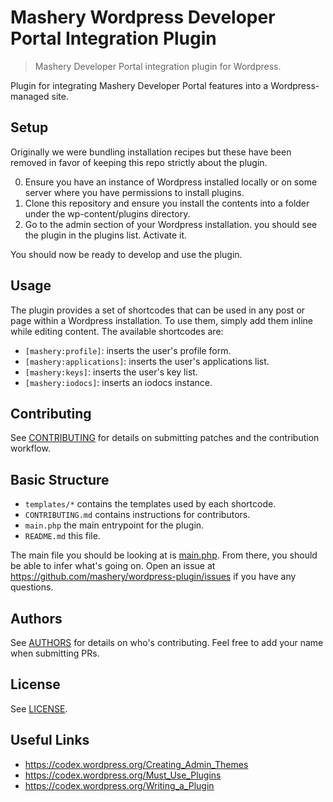 # Mashery Wordpress Developer Portal Integration Plugin
> Mashery Developer Portal integration plugin for Wordpress.

Plugin for integrating Mashery Developer Portal features into a Wordpress-managed site.

## Setup

Originally we were bundling installation recipes but these have been removed in favor of keeping this repo strictly about the plugin.

0. Ensure you have an instance of Wordpress installed locally or on some server where you have permissions to install plugins.
0. Clone this repository and ensure you install the contents into a folder under the wp-content/plugins directory.
0. Go to the admin section of your Wordpress installation. you should see the plugin in the plugins list. Activate it.

You should now be ready to develop and use the plugin.

## Usage

The plugin provides a set of shortcodes that can be used in any post or page within a Wordpress installation. To use them, simply add them inline while editing content. The available shortcodes are:

* `[mashery:profile]`: inserts the user's profile form.
* `[mashery:applications]`: inserts the user's applications list.
* `[mashery:keys]`: inserts the user's key list.
* `[mashery:iodocs]`: inserts an iodocs instance.

## Contributing

See [CONTRIBUTING](CONTRIBUTING.md) for details on submitting patches and the contribution workflow.

## Basic Structure

* `templates/*` contains the templates used by each shortcode.
* `CONTRIBUTING.md` contains instructions for contributors.
* `main.php` the main entrypoint for the plugin.
* `README.md` this file.

The main file you should be looking at is [main.php](main.php). From there, you should be able to infer what's going on. Open an issue at https://github.com/mashery/wordpress-plugin/issues if you have any questions.

## Authors

See [AUTHORS](AUTHORS) for details on who's contributing. Feel free to add your name when submitting PRs.

## License

See [LICENSE](LICENSE).

## Useful Links

* https://codex.wordpress.org/Creating_Admin_Themes
* https://codex.wordpress.org/Must_Use_Plugins
* https://codex.wordpress.org/Writing_a_Plugin
